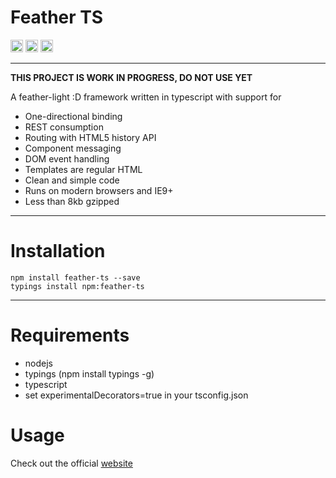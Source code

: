 # Feather TS

<img src="http://cd.feather-ts.com/mendrik/feather/badge/?branch=master" height="20">
<img src="http://www.feather-ts.com/bin/sizebadge.svg?v=7" height="20">
<img src="http://www.feather-ts.com/images/licence.svg" height="20">

---
**THIS PROJECT IS WORK IN PROGRESS, DO NOT USE YET**

A feather-light :D framework written in typescript with support for

* One-directional binding
* REST consumption
* Routing with HTML5 history API
* Component messaging
* DOM event handling
* Templates are regular HTML
* Clean and simple code
* Runs on modern browsers and IE9+
* Less than 8kb gzipped

---

# Installation
```
npm install feather-ts --save
typings install npm:feather-ts
```
---

# Requirements

- nodejs
- typings (npm install typings -g)
- typescript
- set experimentalDecorators=true in your tsconfig.json

# Usage

Check out the official [website](http://www.feather-ts.com)
